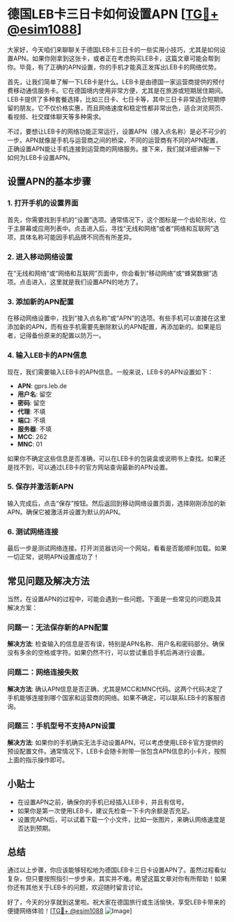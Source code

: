 # 德国LEB卡三日卡如何设置APN [[TG💪+ @esim1088](https://t.me/s/esim1088)]

大家好，今天咱们来聊聊关于德国LEB卡三日卡的一些实用小技巧，尤其是如何设置APN。如果你刚拿到这张卡，或者正在考虑购买LEB卡，这篇文章可能会帮到你。毕竟，有了正确的APN设置，你的手机才能真正发挥出LEB卡的网络优势。

首先，让我们简单了解一下LEB卡是什么。LEB卡是由德国一家运营商提供的预付费移动通信服务卡。它在德国境内使用非常方便，尤其是在旅游或短期居住期间。LEB卡提供了多种套餐选择，比如三日卡、七日卡等，其中三日卡非常适合短期停留的朋友。它不仅价格实惠，而且网络速度和稳定性都非常出色，适合浏览网页、看视频、社交媒体聊天等多种需求。

不过，要想让LEB卡的网络功能正常运行，设置APN（接入点名称）是必不可少的一步。APN就像是手机与运营商之间的桥梁，不同的运营商有不同的APN配置，正确设置APN能让手机连接到运营商的网络服务。接下来，我们就详细讲解一下如何为LEB卡设置APN。

## 设置APN的基本步骤

### 1. 打开手机的设置界面

首先，你需要找到手机的“设置”选项。通常情况下，这个图标是一个齿轮形状，位于主屏幕或应用列表中。点击进入后，寻找“无线和网络”或者“网络和互联网”选项，具体名称可能因手机品牌不同而有所差异。

### 2. 进入移动网络设置

在“无线和网络”或“网络和互联网”页面中，你会看到“移动网络”或“蜂窝数据”选项。点击进入，这里就是我们设置APN的地方了。

### 3. 添加新的APN配置

在移动网络设置中，找到“接入点名称”或“APN”的选项。有些手机可以直接在这里添加新的APN，而有些手机需要先删除默认的APN配置，再添加新的。如果是后者，记得备份原来的配置以防万一。

### 4. 输入LEB卡的APN信息

现在，我们需要输入LEB卡的APN信息。一般来说，LEB卡的APN设置如下：

- **APN**: gprs.leb.de  
- **用户名**: 留空  
- **密码**: 留空  
- **代理**: 不填  
- **端口**: 不填  
- **服务器**: 不填  
- **MCC**: 262  
- **MNC**: 01  

如果你不确定这些信息是否准确，可以在LEB卡的包装盒或说明书上查找。如果还是找不到，可以通过LEB卡的官方网站查询最新的APN设置。

### 5. 保存并激活新APN

输入完成后，点击“保存”按钮。然后返回到移动网络设置页面，选择刚刚添加的新APN。确保它被激活并设置为默认的APN。

### 6. 测试网络连接

最后一步是测试网络连接。打开浏览器访问一个网站，看看是否能顺利加载。如果一切正常，说明APN设置成功了！

## 常见问题及解决方法

当然，在设置APN的过程中，可能会遇到一些问题。下面是一些常见的问题及其解决方案：

### 问题一：无法保存新的APN配置

**解决方法**: 检查输入的信息是否有误，特别是APN名称、用户名和密码部分。确保没有多余的空格或字符。如果仍然不行，可以尝试重启手机后再进行设置。

### 问题二：网络连接失败

**解决方法**: 确认APN信息是否正确，尤其是MCC和MNC代码。这两个代码决定了手机能够连接到哪个国家和运营商的网络。如果不确定，可以联系LEB卡的客服咨询。

### 问题三：手机型号不支持APN设置

**解决方法**: 如果你的手机确实无法手动设置APN，可以考虑使用LEB卡官方提供的预设配置文件。通常情况下，LEB卡会随卡附带一张包含APN信息的小卡片，按照上面的指示操作即可。

## 小贴士

- 在设置APN之前，确保你的手机已经插入LEB卡，并且有信号。
- 如果你是第一次使用LEB卡，建议先检查一下卡内余额是否充足。
- 设置完APN后，可以试着下载一个小文件，比如一张图片，来确认网络速度是否达到预期。

## 总结

通过以上步骤，你应该能够轻松地为德国LEB卡三日卡设置APN了。虽然过程看似复杂，但只要按照指引一步步来，其实并不难。希望这篇文章对你有所帮助！如果你还有其他关于LEB卡的问题，欢迎随时留言讨论。

好了，今天的分享就到这里啦。祝大家在德国旅行或生活愉快，享受LEB卡带来的便捷网络体验！[[TG💪+ @esim1088](https://t.me/s/esim1088) ![Image](https://i.postimg.cc/4NQfJmqS/Snipaste-2025-05-13-00-14-12.png)]